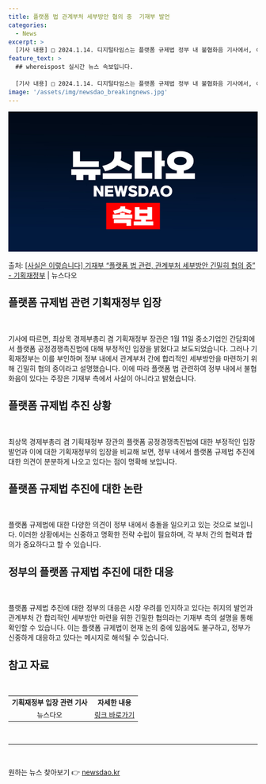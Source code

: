 ```yaml
---
title: 플랫폼 법 관계부처 세부방안 협의 중  기재부 발언
categories:
  - News
excerpt: >
  [기사 내용] □ 2024.1.14. 디지털타임스는 플랫폼 규제법 정부 내 불협화음 기사에서, ㅇ 플랫폼 공…
feature_text: >
  ## whereispost 실시간 뉴스 속보입니다.

  [기사 내용] □ 2024.1.14. 디지털타임스는 플랫폼 규제법 정부 내 불협화음 기사에서, ㅇ 플랫폼 공…
image: '/assets/img/newsdao_breakingnews.jpg'
---
```


![뉴스다오 속보](/assets/img/newsdao_breakingnews.jpg)

<p>출처: <a href="https://newsdao.kr/2999" rel="dofollow">[사실은 이렇습니다] 기재부 “플랫폼 법 관련, 관계부처 세부방안 긴밀히 협의 중” - 기획재정부</a> | 뉴스다오</p>

<h2 data-ke-size="size26">플랫폼 규제법 관련 기획재정부 입장</h2>
<p data-ke-size="size16">&nbsp;</p>
기사에 따르면, 최상목 경제부총리 겸 기획재정부 장관은 1월 11일 중소기업인 간담회에서 플랫폼 공정경쟁촉진법에 대해 부정적인 입장을 밝혔다고 보도되었습니다. 그러나 기획재정부는 이를 부인하며 정부 내에서 관계부처 간에 합리적인 세부방안을 마련하기 위해 긴밀히 협의 중이라고 설명했습니다. 이에 따라 플랫폼 법 관련하여 정부 내에서 불협화음이 있다는 주장은 기재부 측에서 사실이 아니라고 밝혔습니다.

<h2 data-ke-size="size26">플랫폼 규제법 추진 상황</h2>
<p data-ke-size="size16">&nbsp;</p>
최상목 경제부총리 겸 기획재정부 장관의 플랫폼 공정경쟁촉진법에 대한 부정적인 입장 발언과 이에 대한 기획재정부의 입장을 비교해 보면, 정부 내에서 플랫폼 규제법 추진에 대한 의견이 분분하게 나오고 있다는 점이 명확해 보입니다. 

<h2 data-ke-size="size26">플랫폼 규제법 추진에 대한 논란</h2>
<p data-ke-size="size16">&nbsp;</p>
플랫폼 규제법에 대한 다양한 의견이 정부 내에서 충돌을 일으키고 있는 것으로 보입니다. 이러한 상황에서는 신중하고 명확한 전략 수립이 필요하며, 각 부처 간의 협력과 합의가 중요하다고 할 수 있습니다. 

<h2 data-ke-size="size26">정부의 플랫폼 규제법 추진에 대한 대응</h2>
<p data-ke-size="size16">&nbsp;</p>
플랫폼 규제법 추진에 대한 정부의 대응은 시장 우려를 인지하고 있다는 취지의 발언과 관계부처 간 합리적인 세부방안 마련을 위한 긴밀한 협의라는 기재부 측의 설명을 통해 확인할 수 있습니다. 이는 플랫폼 규제법이 현재 논의 중에 있음에도 불구하고, 정부가 신중하게 대응하고 있다는 메시지로 해석될 수 있습니다. 

<h2 data-ke-size="size26">참고 자료</h2>
<p data-ke-size="size16">&nbsp;</p>
<table>
<tbody>
<tr>
<td style="text-align: center; height: 17px;"><b>기획재정부 입장 관련 기사</b></td>
<td style="text-align: center; height: 17px;"><b>자세한 내용</b></td>
</tr>
<tr>
<td style="text-align: center; height: 17px;">뉴스다오</td>
<td style="text-align: center; height: 17px;"><a href="https://newsdao.kr/2999">링크 바로가기</a></td>
</tr>
</tbody>
</table>
<p data-ke-size="size16">&nbsp;</p>
<hr>
<p data-ke-size="size16">&nbsp;</p> 

원하는 뉴스 찾아보기 👉 <a href="https://newsdao.kr" rel="dofollow">newsdao.kr</a>


